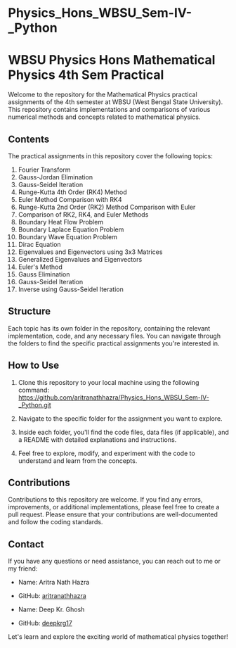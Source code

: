 # Physics_Hons_WBSU_Sem-IV-_Python
# WBSU Physics Hons Mathematical Physics 4th Sem Practical

Welcome to the repository for the Mathematical Physics practical assignments of the 4th semester at WBSU (West Bengal State University). This repository contains implementations and comparisons of various numerical methods and concepts related to mathematical physics.

## Contents

The practical assignments in this repository cover the following topics:

1. Fourier Transform
2. Gauss-Jordan Elimination
3. Gauss-Seidel Iteration
4. Runge-Kutta 4th Order (RK4) Method
5. Euler Method Comparison with RK4
6. Runge-Kutta 2nd Order (RK2) Method Comparison with Euler
7. Comparison of RK2, RK4, and Euler Methods
8. Boundary Heat Flow Problem
9. Boundary Laplace Equation Problem
10. Boundary Wave Equation Problem
11. Dirac Equation
12. Eigenvalues and Eigenvectors using 3x3 Matrices
13. Generalized Eigenvalues and Eigenvectors
14. Euler's Method
15. Gauss Elimination
16. Gauss-Seidel Iteration
17. Inverse using Gauss-Seidel Iteration

## Structure

Each topic has its own folder in the repository, containing the relevant implementation, code, and any necessary files. You can navigate through the folders to find the specific practical assignments you're interested in.

## How to Use

1. Clone this repository to your local machine using the following command:
https://github.com/aritranathhazra/Physics_Hons_WBSU_Sem-IV-_Python.git


2. Navigate to the specific folder for the assignment you want to explore.

3. Inside each folder, you'll find the code files, data files (if applicable), and a README with detailed explanations and instructions.

4. Feel free to explore, modify, and experiment with the code to understand and learn from the concepts.

## Contributions

Contributions to this repository are welcome. If you find any errors, improvements, or additional implementations, please feel free to create a pull request. Please ensure that your contributions are well-documented and follow the coding standards.

## Contact

If you have any questions or need assistance, you can reach out to me or my friend:

- Name: Aritra Nath Hazra
- GitHub: [aritranathhazra](https://github.com/aritranathhazra)


- Name: Deep Kr. Ghosh
- GitHub: [deepkrg17](https://github.com/deepkrg17)

Let's learn and explore the exciting world of mathematical physics together!
